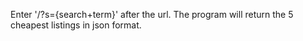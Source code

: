 Enter '/?s={search+term}' after the url. The program will return the 5 cheapest listings in json format.